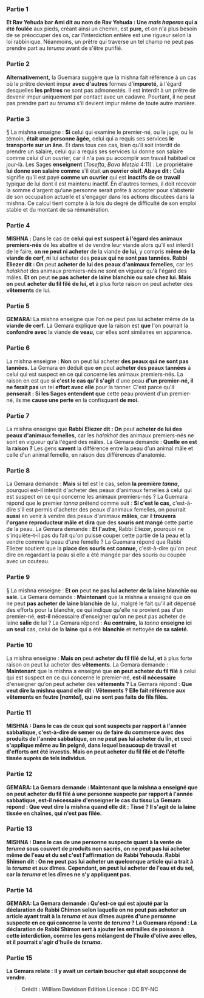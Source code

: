 
### Partie 1
<b>Et Rav Yehuda bar Ami dit au nom de Rav Yehuda : Une <i>mais haperas</i> qui a été foulée</b> aux pieds, créant ainsi un chemin, est <b>pure,</b> et on n'a plus besoin de se préoccuper des os, car l'interdiction entière est une rigueur selon la loi rabbinique. Néanmoins, un prêtre qui traverse un tel champ ne peut pas prendre part au <i>teruma</i> avant de s'être purifié.

### Partie 2
<b>Alternativement,</b> la Guemara suggère que la mishna fait référence à un cas où le prêtre devient impur <b>avec d'autres</b> formes d'<b>impureté,</b> à l'égard desquelles <b>les prêtres</b> ne sont pas admonestés.</b> Il est interdit à un prêtre de devenir impur uniquement par contact avec un cadavre. Pourtant, il ne peut pas prendre part au <i>teruma</i> s'il devient impur même de toute autre manière.

### Partie 3
§ La mishna enseigne : <b>Si</b> celui qui examine le premier-né, ou le juge, ou le témoin, <b>était une personne âgée,</b> celui qui a requis ses services <b>le transporte sur un âne.</b> Et dans tous ces cas, bien qu'il soit interdit de prendre un salaire, celui qui a requis ses services lui donne son salaire comme celui d'un ouvrier, car il n'a pas pu accomplir son travail habituel ce jour-là. Les Sages <b>enseignent</b> (<i>Tosefta</i>, <i>Bava Metzia</i> 4:11) : Le propriétaire <b>lui donne son salaire comme</b> s'il était <b>un ouvrier oisif. Abaye dit :</b> Cela signifie qu'il est payé <b>comme un ouvrier</b> qui est <b>inactifs de ce</b> <b>travail</b> typique de lui dont il est maintenu inactif. En d'autres termes, il doit recevoir la somme d'argent qu'une personne serait prête à accepter pour s'abstenir de son occupation actuelle et s'engager dans les actions discutées dans la mishna. Ce calcul tient compte à la fois du degré de difficulté de son emploi stable et du montant de sa rémunération.

### Partie 4
<strong>MISHNA :</strong> Dans le cas de <b>celui qui est suspect à l'égard des animaux premiers-nés</b> de les abattre et de vendre leur viande alors qu'il est interdit de le faire, <b>on ne peut ni acheter</b> de la viande <b>de lui,</b> y compris <b>même de la viande de cerf, ni</b> lui acheter des <b>peaux qui ne sont pas tannées. Rabbi Eliezer dit : On</b> peut <b>acheter de lui des peaux d'animaux femelles,</b> car les <i>halakhot</i> des animaux premiers-nés ne sont en vigueur qu'à l'égard des mâles. <b>Et on</b> peut <b>ne pas acheter de laine blanchie ou sale chez lui. Mais on</b> peut <b>acheter du fil filé</b> <b>de lui, et</b> à plus forte raison on peut acheter des <b>vêtements</b> de lui.

### Partie 5
<strong>GEMARA:</strong> La mishna enseigne que l'on ne peut pas lui acheter même de la <b>viande de cerf.</b> La Gemara explique que la raison est <b>que</b> l'on pourrait la <b>confondre avec</b> la viande <b>de veau,</b> car elles sont similaires en apparence.

### Partie 6
La mishna enseigne : <b>Non</b> on peut lui acheter <b>des peaux qui ne sont pas tannées.</b> La Gemara en déduit que <b>on</b> peut <b>acheter des peaux tannées</b> à celui qui est suspect en ce qui concerne les animaux premiers-nés. La raison en est que <b>si c'est le cas qu'il s'agit</b> d'une peau <b>d'un premier-né, il ne ferait pas</b> un tel <b>effort avec elle</b> pour la tanner. C'est parce qu'il <b>penserait : Si les Sages entendent que</b> cette peau provient d'un premier-né, ils me <b>cause une perte</b> en la confisquant <b>de moi.</b>

### Partie 7
La mishna enseigne que <b>Rabbi Eliezer dit : On</b> peut <b>acheter de lui des peaux d'animaux femelles,</b> car les <i>halakhot</i> des animaux premiers-nés ne sont en vigueur qu'à l'égard des mâles. La Gemara demande : <b>Quelle en est la raison ?</b> Les gens <b>savent</b> la différence entre la peau d'un animal mâle et celle d'un animal femelle, en raison des différences d'anatomie.

### Partie 8
La Gemara demande : <b>Mais</b> si tel est le cas, selon <b>la première <i>tanna</i>,</b> pourquoi est-il interdit d'acheter des peaux d'animaux femelles à celui qui est suspect en ce qui concerne les animaux premiers-nés ? La Guemara répond que le premier <i>tanna</i> prétend comme suit : <b>Si c'est le cas,</b> c'est-à-dire s'il est permis d'acheter des peaux d'animaux femelles, on pourrait <b>aussi</b> en venir à vendre des peaux d'animaux <b>mâles</b>, car il <b>trouvera l'organe reproducteur mâle</b> <b>et dira</b> que des <b>souris ont mangé</b> cette partie de la peau. La Gemara demande : <b>Et l'autre,</b> Rabbi Eliezer, pourquoi ne s'inquiète-t-il pas du fait qu'on puisse couper cette partie de la peau et la vendre comme la peau d'une femelle ? La Guemara répond que Rabbi Eliezer soutient que la <b>place des</b> <b>souris est connue,</b> c'est-à-dire qu'on peut dire en regardant la peau si elle a été mangée par des souris ou coupée avec un couteau.

### Partie 9
§ La mishna enseigne : <b>Et on</b> peut <b>ne pas lui acheter de la laine blanchie ou sale.</b> La Gemara demande : <b>Maintenant</b> que la mishna a enseigné que <b>on</b> ne peut <b>pas acheter de laine blanchie</b> de lui,</b> malgré le fait qu'il ait dépensé des efforts pour la blanchir, ce qui indique qu'elle ne provient pas d'un premier-né, <b>est-il</b> nécessaire</b> d'enseigner qu'on ne peut pas acheter de laine <b>salie</b> de lui ? La Gemara répond : <b>Au contraire,</b> la <i>tanna</i> <b>enseigne ici un seul</b> cas, celui de la <b>laine</b> qui a été <b>blanchie</b> et nettoyée <b>de sa saleté.</b>

### Partie 10
La mishna enseigne : <b>Mais on</b> peut <b>acheter du fil filé</b> <b>de lui, et</b> à plus forte raison on peut lui acheter des <b>vêtements</b>. La Gemara demande : <b>Maintenant</b> que la mishna a enseigné que <b>on peut acheter du fil filé</b> à celui qui est suspect en ce qui concerne le premier-né, <b>est-il</b> <b>nécessaire</b> d'enseigner qu'on peut acheter des <b>vêtements ?</b> La Gemara répond : <b>Que veut dire la mishna quand elle dit : <b>Vêtements ?</b> Elle fait référence aux <b>vêtements en feutre [<i>namtei</i>]</b>, qui ne sont pas faits de fils filés.

### Partie 11
<strong>MISHNA :</strong> Dans le cas de <b>ceux qui sont suspects par rapport à l'année sabbatique</b>, c'est-à-dire de semer ou de faire du commerce avec des produits de l'année sabbatique, <b>on ne peut pas lui acheter du lin, et</b> ceci s'applique <b>même</b> au lin <b>peigné</b>, dans lequel beaucoup de travail et d'efforts ont été investis. <b>Mais on</b> peut <b>acheter du fil filé</b> <b>et de l'étoffe tissée</b> <b>auprès de</b> tels individus.

### Partie 12
<strong>GEMARA:</strong> La Gemara demande : <b>Maintenant</b> que la mishna a enseigné que <b>on peut acheter du fil filé</b> à une personne suspecte par rapport à l'année sabbatique, <b>est-il</b> <b>nécessaire</b> d'enseigner le cas du <b>tissu</b> La Gemara répond : <b>Que veut dire la mishna quand elle dit : <b>Tissé ?</b> Il s'agit de la laine tissée en <b>chaînes,</b> qui n'est pas filée.

### Partie 13
<strong>MISHNA : </strong>Dans le cas de <b>une personne suspecte quant à la vente de <i>teruma</i> sous couvert de produits non sacrés</b>, <b>on</b> ne peut <b>pas lui acheter même de l'eau et du sel</b> c'est <b>l'affirmation de Rabbi Yehouda. Rabbi Shimon dit : On</b> ne peut <b>pas lui acheter un quelconque</b> article <b>qui a trait à la <i>teruma</i> et aux dîmes.</b> Cependant, on peut lui acheter de l'eau et du sel, car la <i>teruma</i> et les dîmes ne s'y appliquent pas.

### Partie 14
<strong>GEMARA:</strong> La Gemara demande : <b>Qu'est-ce qui est ajouté</b> par la déclaration de Rabbi Chimon selon laquelle on ne peut pas acheter un article ayant trait à la <i>teruma</i> et aux dîmes auprès d'une personne suspecte en ce qui concerne la vente de <i>teruma</i> ? La Guemara répond : La déclaration de Rabbi Shimon sert <b>à ajouter les entrailles de poisson</b> à cette interdiction, <b>comme</b> les gens <b>mélangent de l'huile d'olive avec elles,</b> et il pourrait s'agir d'huile de <i>teruma</i>.

### Partie 15
La Gemara relate : Il y avait <b>un certain boucher qui était soupçonné de vendre</b>.

>Crédit : William Davidson Edition
>Licence : CC BY-NC